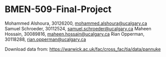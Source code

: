 # BMEN-509-Final-Project

Mohammed Alshoura, 30126200, mohammed.alshoura@ucalgary.ca
Samuel Schroeder, 30112524, samuel.schroeder@ucalgary.ca
Maheen Hossain, 30089816, maheen.hossain@ucalgary.ca
Rian Opperman, 30118288, rian.opperman@ucalgary.ca

Download data from:
https://warwick.ac.uk/fac/cross_fac/tia/data/pannuke
